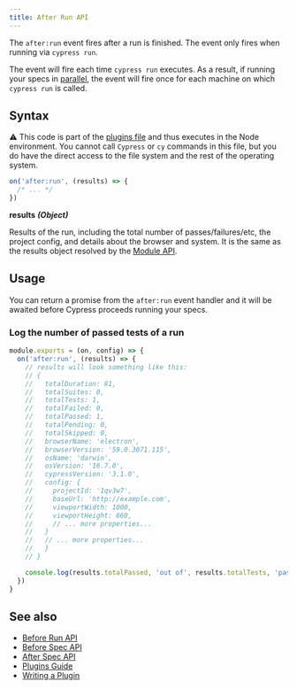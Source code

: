 ```yaml
---
title: After Run API
---
```


The `after:run` event fires after a run is finished. The event only fires when running via `cypress run`.

The event will fire each time `cypress run` executes. As a result, if running your specs in [parallel](/guides/guides/parallelization), the event will fire once for each machine on which `cypress run` is called.

## Syntax

<Alert type="warning">

⚠️ This code is part of the [plugins file](/guides/core-concepts/writing-and-organizing-tests.html#Plugin-files) and thus executes in the Node environment. You cannot call `Cypress` or `cy` commands in this file, but you do have the direct access to the file system and the rest of the operating system.

</Alert>

```js
on('after:run', (results) => {
  /* ... */
})
```

**<Icon name="angle-right"></Icon> results** **_(Object)_**

Results of the run, including the total number of passes/failures/etc, the project config, and details about the browser and system. It is the same as the results object resolved by the [Module API](/guides/guides/module-api#Results).

## Usage

You can return a promise from the `after:run` event handler and it will be awaited before Cypress proceeds running your specs.

### Log the number of passed tests of a run

```javascript
module.exports = (on, config) => {
  on('after:run', (results) => {
    // results will look something like this:
    // {
    //   totalDuration: 81,
    //   totalSuites: 0,
    //   totalTests: 1,
    //   totalFailed: 0,
    //   totalPassed: 1,
    //   totalPending: 0,
    //   totalSkipped: 0,
    //   browserName: 'electron',
    //   browserVersion: '59.0.3071.115',
    //   osName: 'darwin',
    //   osVersion: '16.7.0',
    //   cypressVersion: '3.1.0',
    //   config: {
    //     projectId: '1qv3w7',
    //     baseUrl: 'http://example.com',
    //     viewportWidth: 1000,
    //     viewportHeight: 660,
    //     // ... more properties...
    //   }
    //   // ... more properties...
    //   }
    // }

    console.log(results.totalPassed, 'out of', results.totalTests, 'passed')
  })
}
```

## See also

- [Before Run API](/api/plugins/before-run-api)
- [Before Spec API](/api/plugins/before-spec-api)
- [After Spec API](/api/plugins/after-spec-api)
- [Plugins Guide](/guides/tooling/plugins-guide)
- [Writing a Plugin](/api/plugins/writing-a-plugin)
